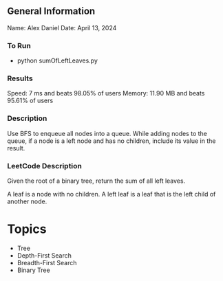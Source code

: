 ## General Information
Name: Alex Daniel
Date: April 13, 2024

### To Run
- python sumOfLeftLeaves.py

### Results
Speed: 7 ms and beats 98.05% of users
Memory: 11.90 MB and beats 95.61% of users

### Description
Use BFS to enqueue all nodes into a queue. While adding nodes to the queue, if a node is a left node and has no children, include its value in the result.

### LeetCode Description
Given the root of a binary tree, return the sum of all left leaves.

A leaf is a node with no children. A left leaf is a leaf that is the left child of another node.

# Topics
- Tree
- Depth-First Search
- Breadth-First Search
- Binary Tree